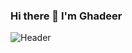 ### Hi there 👋 I'm Ghadeer
![Header](./![github-header-image](https://github.com/okComputer00/okComputer00/assets/152194459/98295d5b-1eac-4536-ae80-7d6c0a9577e8)
)
<!--
**okComputer00/okComputer00** is a ✨ _special_ ✨ repository because its `README.md` (this file) appears on your GitHub profile.

Here are some ideas to get you started:

- 🔭 I’m currently working on ...
- 🌱 I’m currently learning ...
- 👯 I’m looking to collaborate on ...
- 🤔 I’m looking for help with ...
- 💬 Ask me about ...
- 📫 How to reach me: ...
- 😄 Pronouns: ...
- ⚡ Fun fact: ...
-->

